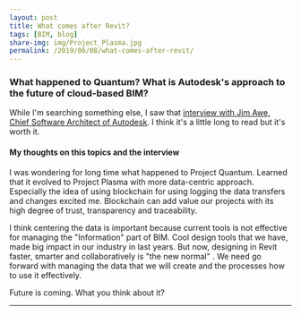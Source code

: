 ```yaml
---
layout: post
title: What comes after Revit?
tags: [BIM, blog]
share-img: img/Project_Plasma.jpg
permalink: /2019/06/08/what-comes-after-revit/
---
```


### What happened to Quantum? What is Autodesk's approach to the future of cloud-based BIM?

While I'm searching something else, I saw that [interview with Jim Awe, Chief Software Architect of Autodesk](https://aecmag.com/technology-mainmenu-35/1821-beyond-revit-autodesk-seeks-to-reinvent-collaborative-bim). I think it's a little long to read but it's worth it. 

#### My thoughts on this topics and the interview

I was wondering for long time what happened to Project Quantum. Learned that it evolved to Project Plasma with more data-centric approach. Especially the idea of using blockchain for using logging the data transfers and changes excited me. Blockchain can add value our projects with its high degree of trust, transparency and traceability. 

I think centering the data is important because current tools is not effective for managing the "Information" part of BIM. Cool design tools that we have, made big impact in our industry in last years. But now, designing in Revit faster, smarter and collaboratively is "the new normal" . We need go forward with managing the data that we will create and the processes how to use it effectively. 

Future is coming. What you think about it? 

---